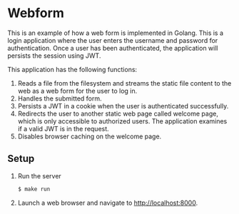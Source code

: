 # Webform

This is an example of how a web form is implemented in Golang. This is a login application where the user enters the username and password for authentication. Once a user has been authenticated, the application will persists the session using JWT.

 This application has the following functions:

1. Reads a file from the filesystem and streams the static file content to the web as a web form for the user to log in.
1. Handles the submitted form.
1. Persists a JWT in a cookie when the user is authenticated successfully.
1. Redirects the user to another static web page called welcome page, which is only accessible to authorized users. The application examines if a valid JWT is in the request.
1. Disables browser caching on the welcome page.

## Setup

1. Run the server

   ```bash
   $ make run
   ```

2. Launch a web browser and navigate to <http://localhost:8000>.
